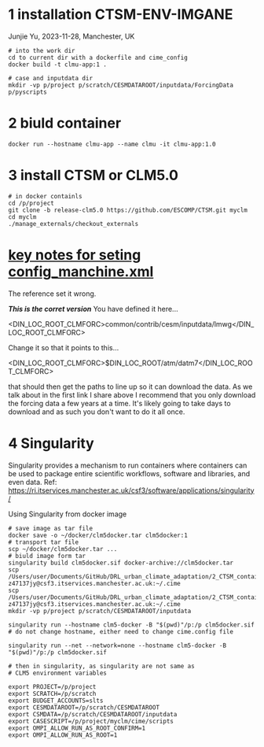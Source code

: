 # 1 installation CTSM-ENV-IMGANE
Junjie Yu, 2023-11-28, Manchester, UK

```
# into the work dir
cd to current dir with a dockerfile and cime_config
docker build -t clmu-app:1 .
```

```
# case and inputdata dir
mkdir -vp p/project p/scratch/CESMDATAROOT/inputdata/ForcingData p/pyscripts
```

# 2 biuld container

```
docker run --hostname clmu-app --name clmu -it clmu-app:1.0
```

# 3 install CTSM or CLM5.0
```
# in docker containls
cd /p/project
git clone -b release-clm5.0 https://github.com/ESCOMP/CTSM.git myclm
cd myclm
./manage_externals/checkout_externals
```

# [key notes for seting config_manchine.xml](https://bb.cgd.ucar.edu/cesm/threads/issue-installing-on-centos-8-with-slurm-and-lmod.5884/#post-39110)
The reference set it wrong.

***This is the corret version***
You have defined it here...

<DIN_LOC_ROOT_CLMFORC>common/contrib/cesm/inputdata/lmwg</DIN_LOC_ROOT_CLMFORC>

Change it so that it points to this...

<DIN_LOC_ROOT_CLMFORC>$DIN_LOC_ROOT/atm/datm7</DIN_LOC_ROOT_CLMFORC>

that should then get the paths to line up so it can download the data. As we talk about in the first link I share above I recommend that you only download the forcing data a few years at a time. It's likely going to take days to download and as such you don't want to do it all once.


# 4 Singularity

Singularity provides a mechanism to run containers where containers can be used to package entire scientific workflows, software and libraries, and even data.
Ref: https://ri.itservices.manchester.ac.uk/csf3/software/applications/singularity/

Using Singularity from docker image

```
# save image as tar file
docker save -o ~/docker/clm5docker.tar clm5docker:1
# transport tar file
scp ~/docker/clm5docker.tar ...
# biuld image form tar
singularity build clm5docker.sif docker-archive://clm5docker.tar
scp /Users/user/Documents/GitHub/DRL_urban_climate_adaptation/2_CTSM_container/dockerfile/cime_config/config_machines.xml z47137jy@csf3.itservices.manchester.ac.uk:~/.cime
scp /Users/user/Documents/GitHub/DRL_urban_climate_adaptation/2_CTSM_container/dockerfile/cime_config/config_compilers.xml z47137jy@csf3.itservices.manchester.ac.uk:~/.cime
mkdir -vp p/project p/scratch/CESMDATAROOT/inputdata

singularity run --hostname clm5-docker -B "$(pwd)"/p:/p clm5docker.sif # do not change hostname, either need to change cime.config file 

singularity run --net --network=none --hostname clm5-docker -B "$(pwd)"/p:/p clm5docker.sif

# then in singularity, as singularity are not same as 
# CLM5 environment variables

export PROJECT=/p/project
export SCRATCH=/p/scratch
export BUDGET_ACCOUNTS=slts
export CESMDATAROOT=/p/scratch/CESMDATAROOT
export CSMDATA=/p/scratch/CESMDATAROOT/inputdata
export CASESCRIPT=/p/project/myclm/cime/scripts
export OMPI_ALLOW_RUN_AS_ROOT_CONFIRM=1
export OMPI_ALLOW_RUN_AS_ROOT=1
```